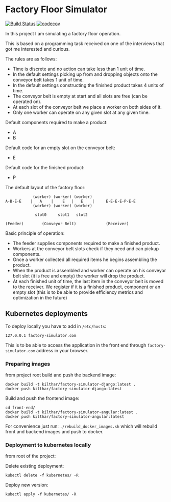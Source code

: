 # Factory Floor Simulator

[![Build Status](https://travis-ci.org/Tomasz-Kluczkowski/factory-simulator.svg?branch=master)](https://travis-ci.org/Tomasz-Kluczkowski/factory-simulator) [![codecov](https://codecov.io/gh/Tomasz-Kluczkowski/factory-simulator/branch/master/graph/badge.svg)](https://codecov.io/gh/Tomasz-Kluczkowski/factory-simulator)

In this project I am simulating a factory floor operation.

This is based on a programming task received on one of the interviews that got me interested and curious.

The rules are as follows:

- Time is discrete and no action can take less than 1 unit of time.
- In the default settings picking up from and dropping objects onto the conveyor belt takes 1 unit of time.
- In the default settings constructing the finished product takes 4 units of time.
- The conveyor belt is empty at start and all slots are free (can be operated on).
- At each slot of the conveyor belt we place a worker on both sides of it.
- Only one worker can operate on any given slot at any given time.

Default components required to make a product:
- A
- B

Default code for an empty slot on the conveyor belt:
- E

Default code for the finished product:
- P

The default layout of the factory floor:

```
            (worker) (worker) (worker)
A-B-E-E    |   A    |    E   |   E    |     E-E-E-E-P-E-E
            (worker) (worker) (worker)  

             slot0     slot1   slot2

(Feeder)        (Conveyor Belt)             (Receiver)

```
 
Basic principle of operation:
- The feeder supplies components required to make a finished product.
- Workers at the conveyor belt slots check if they need and can pickup components.
- Once a worker collected all required items he begins assembling the product.
- When the product is assembled and worker can operate on his conveyor belt slot (it is free and empty) the worker
will drop the product.
- At each finished unit of time, the last item in the conveyor belt is moved to the receiver. We register if it is a 
finished product, component or an empty slot (this is to be able to provide efficiency metrics and optimization in the 
future)


## Kubernetes deployments

To deploy locally you have to add in `/etc/hosts`:

`127.0.0.1 factory-simulator.com`

This is to be able to access the application in the front end through `factory-simulator.com` address in your browser.

### Preparing images
from project root build and push the backend image:

```
docker build -t kilthar/factory-simulator-django:latest .
docker push kilthar/factory-simulator-django:latest
```

Build and push the frontend image:

```
cd front-end/
docker build -t kilthar/factory-simulator-angular:latest .
docker push kilthar/factory-simulator-angular:latest
```

For convenience just run: `./rebuild_docker_images.sh` which will rebuild front and backend images and push to docker.

### Deployment to kubernetes locally

from root of the project:

Delete existing deployment:

`kubectl delete -f kubernetes/ -R`   

Deploy new version:

`kubectl apply -f kubernetes/ -R` 